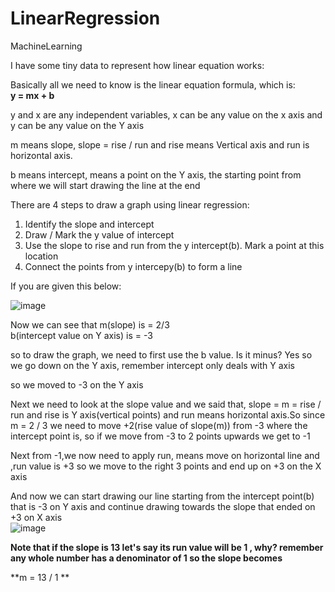 # LinearRegression
MachineLearning


I have some tiny data to represent how linear equation works:

Basically all we need to know is the linear equation formula, which is: <br>
**y = mx + b** 

y and x are any independent variables, x can be any value on the x axis and y can be any value on the Y axis <br>

m means slope, slope = rise / run and rise means Vertical axis and run is horizontal axis. <br>

b means intercept, means a point on the Y axis, the starting point from where we will start drawing the line at the end <br>

There are 4 steps to draw a graph using linear regression: <br>
1) Identify the slope and intercept <br>
2) Draw / Mark the y value of intercept
3) Use the slope to rise and run from the y intercept(b). Mark a point at this location
4) Connect the points from y intercepy(b) to form a line

If you are given this below: <br>

![image](https://github.com/iso1983/LinearRegression/assets/40856827/ccabbfbd-648b-4d70-bda4-7e4fc747e27d)


Now we can see that m(slope) is =  2/3 <br>
b(intercept value on Y axis) is = -3  <br>

so to draw the graph, we need to first use the b value. Is it minus? Yes so we go down on the Y axis, remember intercept only deals with Y axis <br>

so we moved to -3 on the Y axis <br>

Next we need to look at the slope value and we said that, slope = m = rise / run and rise is Y axis(vertical points) and run means horizontal axis.So since m = 2 / 3 we need to move +2(rise value of slope(m)) from -3 where the intercept point is, so if we move from -3 to 2 points upwards we get to -1  <br>

Next from -1,we now need to apply run, means move on horizontal line and ,run value is +3 so we move to the right 3 points and end up on +3 on the X axis <br>

And now we can start drawing our line starting from the intercept point(b) that is -3 on Y axis and continue drawing towards the slope that ended on +3 on X axis <br>
![image](https://github.com/iso1983/LinearRegression/assets/40856827/42ce3520-7928-4fd8-9466-4e6640336671)







**Note that if the slope is 13 let's say its run value will be 1 , why? remember any whole number has a denominator of 1 so the slope becomes**  

**m = 13 / 1 **
